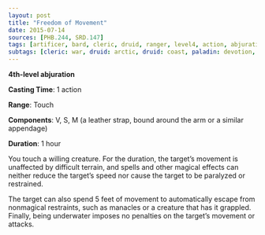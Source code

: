 ```yaml
---
layout: post
title: "Freedom of Movement"
date: 2015-07-14
sources: [PHB.244, SRD.147]
tags: [artificer, bard, cleric, druid, ranger, level4, action, abjuration]
subtags: [cleric: war, druid: arctic, druid: coast, paladin: devotion, paladin: glory, sorcerer: clockwork-soul]
---
```


**4th-level abjuration**

**Casting Time**: 1 action

**Range**: Touch

**Components**: V, S, M (a leather strap, bound around the arm or a similar appendage)

**Duration**: 1 hour

You touch a willing creature. For the duration, the target’s movement is unaffected by difficult terrain, and spells and other magical effects can neither reduce the target’s speed nor cause the target to be paralyzed or restrained.

The target can also spend 5 feet of movement to automatically escape from nonmagical restraints, such as manacles or a creature that has it grappled. Finally, being underwater imposes no penalties on the target’s movement or attacks.
